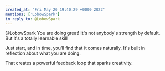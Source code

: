```yaml
---
created_at: "Fri May 20 19:40:29 +0000 2022"
mentions: ['LobowSpark']
in_reply_to: @LobowSpark
---
```


@LobowSpark You are doing great! It's not anybody's strength by default. But it's a totally learnable skill!

Just start, and in time, you'll find that it comes naturally. It's built in reflection about what you are doing.

That creates a powerful feedback loop that sparks creativity.